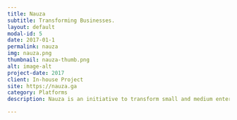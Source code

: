 ```yaml
---
title: Nauza
subtitle: Transforming Businesses.
layout: default
modal-id: 5
date: 2017-01-1
permalink: nauza
img: nauza.png
thumbnail: nauza-thumb.png
alt: image-alt
project-date: 2017
client: In-house Project
site: https://nauza.ga
category: Platforms
description: Nauza is an initiative to transform small and medium enterprises by providing them with a platform to manage their businesses.

---
```

